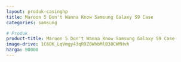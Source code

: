 ```yaml
---
layout: produk-casinghp
title: Maroon 5 Don't Wanna Know Samsung Galaxy S9 Case
categories: samsung

# Produk
product-title: Maroon 5 Don't Wanna Know Samsung Galaxy S9 Case
image-drive: 1C6OK_LqVmgy43qR9Z6WhbMlB38CWMHvh
harga: 90000
---
```


